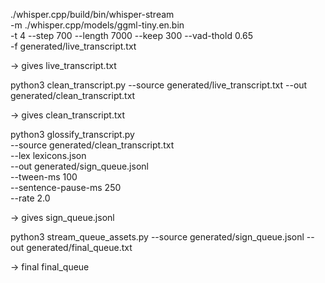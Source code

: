 ./whisper.cpp/build/bin/whisper-stream \
 -m ./whisper.cpp/models/ggml-tiny.en.bin \
 -t 4 --step 700 --length 7000 --keep 300 --vad-thold 0.65 \
 -f generated/live_transcript.txt

-> gives live_transcript.txt

python3 clean_transcript.py --source generated/live_transcript.txt --out generated/clean_transcript.txt

-> gives clean_transcript.txt

python3 glossify_transcript.py \
 --source generated/clean_transcript.txt \
 --lex lexicons.json \
 --out generated/sign_queue.jsonl \
 --tween-ms 100 \
 --sentence-pause-ms 250 \
 --rate 2.0

-> gives sign_queue.jsonl

python3 stream_queue_assets.py --source generated/sign_queue.jsonl --out generated/final_queue.txt

-> final final_queue
